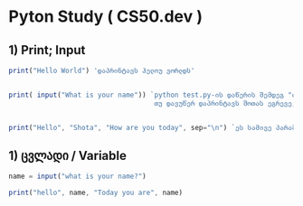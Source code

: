 # Pyton Study ( CS50.dev )

## 1) Print; Input

```javascript 
print("Hello World") 'დაპრინტავს ჰელოუ ვორლდს'


print( input("What is your name")) `python test.py-ის დაწერის შემდეგ "ინფუთი" გამოვა რომელსაც პასუხად შოთას 
                                    თუ დავუწერ დაპრინტავს შოთას ეგრევე, რადგან "პრინტი" პრინტავს "ინფუთს"`


print("Hello", "Shota", "How are you today", sep="\n") `ეს სამივე პარამეტრს გამოპრინტავს ახალ აბზაცზე (sep="\n)`                                    
```

## 1) ცვლადი / Variable

```javascript 
name = input("what is your name?")

print("hello", name, "Today you are", name)
```